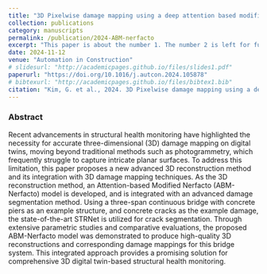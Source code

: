 ```yaml
---
title: "3D Pixelwise damage mapping using a deep attention based modified Nerfacto"
collection: publications
category: manuscripts
permalink: /publication/2024-ABM-nerfacto
excerpt: "This paper is about the number 1. The number 2 is left for future work."
date: 2024-11-12
venue: "Automation in Construction"
# slidesurl: "http://academicpages.github.io/files/slides1.pdf"
paperurl: "https://doi.org/10.1016/j.autcon.2024.105878"
# bibtexurl: "http://academicpages.github.io/files/bibtex1.bib"
citation: "Kim, G. et al., 2024. 3D Pixelwise damage mapping using a deep attention based modified Nerfacto. Automation in Construction, 168, 105878."
---
```


### Abstract

Recent advancements in structural health monitoring have highlighted the necessity for accurate three-dimensional (3D) damage mapping on digital twins, moving beyond traditional methods such as photogrammetry, which frequently struggle to capture intricate planar surfaces. To address this limitation, this paper proposes a new advanced 3D reconstruction method and its integration with 3D damage mapping techniques. As the 3D reconstruction method, an Attention-based Modified Nerfacto (ABM-Nerfacto) model is developed, and is integrated with an advanced damage segmentation method. Using a three-span continuous bridge with concrete piers as an example structure, and concrete cracks as the example damage, the state-of-the-art STRNet is utilized for crack segmentation. Through extensive parametric studies and comparative evaluations, the proposed ABM-Nerfacto model was demonstrated to produce high-quality 3D reconstructions and corresponding damage mappings for this bridge system. This integrated approach provides a promising solution for comprehensive 3D digital twin-based structural health monitoring.
